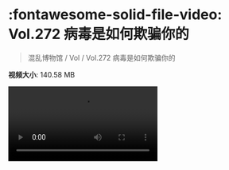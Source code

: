 # :fontawesome-solid-file-video: Vol.272 病毒是如何欺骗你的

> 混乱博物馆 / Vol / Vol.272 病毒是如何欺骗你的

**视频大小**: 140.58 MB

<div class="video"><video src="https://file.hsyhx.top/archive/272.mp4" controls preload>🤔 您的浏览器不支持 video 标签</video></div>